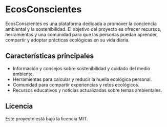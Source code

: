 # EcosConscientes

EcosConscientes es una plataforma dedicada a promover la conciencia ambiental y la sostenibilidad. El objetivo del proyecto es ofrecer recursos, herramientas y una comunidad para que las personas puedan aprender, compartir y adoptar prácticas ecológicas en su vida diaria.

## Características principales

- Información y consejos sobre sostenibilidad y cuidado del medio ambiente.
- Herramientas para calcular y reducir la huella ecológica personal.
- Comunidad para compartir experiencias y retos ecológicos.
- Recursos educativos y noticias actualizadas sobre temas ambientales.

## Licencia

Este proyecto está bajo la licencia MIT.
